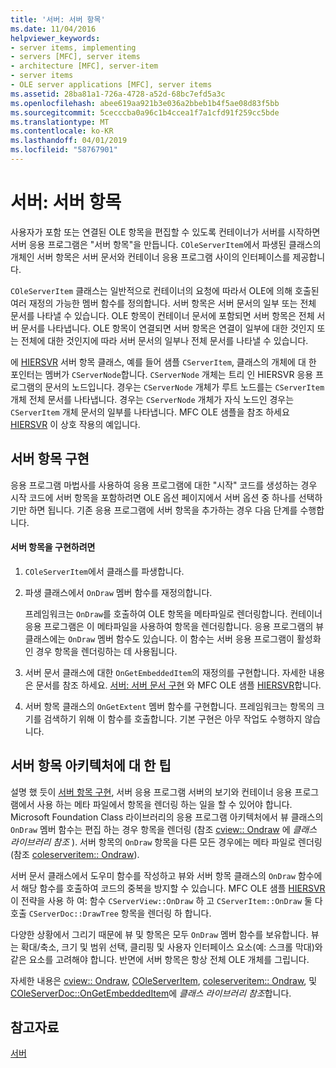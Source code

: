 ```yaml
---
title: '서버: 서버 항목'
ms.date: 11/04/2016
helpviewer_keywords:
- server items, implementing
- servers [MFC], server items
- architecture [MFC], server-item
- server items
- OLE server applications [MFC], server items
ms.assetid: 28ba81a1-726a-4728-a52d-68bc7efd5a3c
ms.openlocfilehash: abee619aa921b3e036a2bbeb1b4f5ae08d83f5bb
ms.sourcegitcommit: 5cecccba0a96c1b4ccea1f7a1cfd91f259cc5bde
ms.translationtype: MT
ms.contentlocale: ko-KR
ms.lasthandoff: 04/01/2019
ms.locfileid: "58767901"
---
```

# <a name="servers-server-items"></a>서버: 서버 항목

사용자가 포함 또는 연결된 OLE 항목을 편집할 수 있도록 컨테이너가 서버를 시작하면 서버 응용 프로그램은 "서버 항목"을 만듭니다. `COleServerItem`에서 파생된 클래스의 개체인 서버 항목은 서버 문서와 컨테이너 응용 프로그램 사이의 인터페이스를 제공합니다.

`COleServerItem` 클래스는 일반적으로 컨테이너의 요청에 따라서 OLE에 의해 호출된 여러 재정의 가능한 멤버 함수를 정의합니다. 서버 항목은 서버 문서의 일부 또는 전체 문서를 나타낼 수 있습니다. OLE 항목이 컨테이너 문서에 포함되면 서버 항목은 전체 서버 문서를 나타냅니다. OLE 항목이 연결되면 서버 항목은 연결이 일부에 대한 것인지 또는 전체에 대한 것인지에 따라 서버 문서의 일부나 전체 문서를 나타낼 수 있습니다.

에 [HIERSVR](../overview/visual-cpp-samples.md) 서버 항목 클래스, 예를 들어 샘플 `CServerItem`, 클래스의 개체에 대 한 포인터는 멤버가 `CServerNode`합니다. `CServerNode` 개체는 트리 인 HIERSVR 응용 프로그램의 문서의 노드입니다. 경우는 `CServerNode` 개체가 루트 노드를는 `CServerItem` 개체 전체 문서를 나타냅니다. 경우는 `CServerNode` 개체가 자식 노드인 경우는 `CServerItem` 개체 문서의 일부를 나타냅니다. MFC OLE 샘플을 참조 하세요 [HIERSVR](../overview/visual-cpp-samples.md) 이 상호 작용의 예입니다.

##  <a name="_core_implementing_server_items"></a> 서버 항목 구현

응용 프로그램 마법사를 사용하여 응용 프로그램에 대한 "시작" 코드를 생성하는 경우 시작 코드에 서버 항목을 포함하려면 OLE 옵션 페이지에서 서버 옵션 중 하나를 선택하기만 하면 됩니다. 기존 응용 프로그램에 서버 항목을 추가하는 경우 다음 단계를 수행합니다.

#### <a name="to-implement-a-server-item"></a>서버 항목을 구현하려면

1. `COleServerItem`에서 클래스를 파생합니다.

1. 파생 클래스에서 `OnDraw` 멤버 함수를 재정의합니다.

   프레임워크는 `OnDraw`를 호출하여 OLE 항목을 메타파일로 렌더링합니다. 컨테이너 응용 프로그램은 이 메타파일을 사용하여 항목을 렌더링합니다. 응용 프로그램의 뷰 클래스에는 `OnDraw` 멤버 함수도 있습니다. 이 함수는 서버 응용 프로그램이 활성화인 경우 항목을 렌더링하는 데 사용됩니다.

1. 서버 문서 클래스에 대한 `OnGetEmbeddedItem`의 재정의를 구현합니다. 자세한 내용은 문서를 참조 하세요. [서버: 서버 문서 구현](../mfc/servers-implementing-server-documents.md) 와 MFC OLE 샘플 [HIERSVR](../overview/visual-cpp-samples.md)합니다.

1. 서버 항목 클래스의 `OnGetExtent` 멤버 함수를 구현합니다. 프레임워크는 항목의 크기를 검색하기 위해 이 함수를 호출합니다. 기본 구현은 아무 작업도 수행하지 않습니다.

##  <a name="_core_a_tip_for_server.2d.item_architecture"></a> 서버 항목 아키텍처에 대 한 팁

설명 했 듯이 [서버 항목 구현](#_core_implementing_server_items), 서버 응용 프로그램 서버의 보기와 컨테이너 응용 프로그램에서 사용 하는 메타 파일에서 항목을 렌더링 하는 일을 할 수 있어야 합니다. Microsoft Foundation Class 라이브러리의 응용 프로그램 아키텍처에서 뷰 클래스의 `OnDraw` 멤버 함수는 편집 하는 경우 항목을 렌더링 (참조 [cview:: Ondraw](../mfc/reference/cview-class.md#ondraw) 에 *클래스 라이브러리 참조* ). 서버 항목의 `OnDraw` 항목을 다른 모든 경우에는 메타 파일로 렌더링 (참조 [coleserveritem:: Ondraw](../mfc/reference/coleserveritem-class.md#ondraw)).

서버 문서 클래스에서 도우미 함수를 작성하고 뷰와 서버 항목 클래스의 `OnDraw` 함수에서 해당 함수를 호출하여 코드의 중복을 방지할 수 있습니다. MFC OLE 샘플 [HIERSVR](../overview/visual-cpp-samples.md) 이 전략을 사용 하 여: 함수 `CServerView::OnDraw` 하 고 `CServerItem::OnDraw` 둘 다 호출 `CServerDoc::DrawTree` 항목을 렌더링 하 합니다.

다양한 상황에서 그리기 때문에 뷰 및 항목은 모두 `OnDraw` 멤버 함수를 보유합니다. 뷰는 확대/축소, 크기 및 범위 선택, 클리핑 및 사용자 인터페이스 요소(예: 스크롤 막대)와 같은 요소를 고려해야 합니다. 반면에 서버 항목은 항상 전체 OLE 개체를 그립니다.

자세한 내용은 [cview:: Ondraw](../mfc/reference/cview-class.md#ondraw), [COleServerItem](../mfc/reference/coleserveritem-class.md), [coleserveritem:: Ondraw](../mfc/reference/coleserveritem-class.md#ondraw), 및 [COleServerDoc::OnGetEmbeddedItem](../mfc/reference/coleserverdoc-class.md#ongetembeddeditem)에 *클래스 라이브러리 참조*합니다.

## <a name="see-also"></a>참고자료

[서버](../mfc/servers.md)
